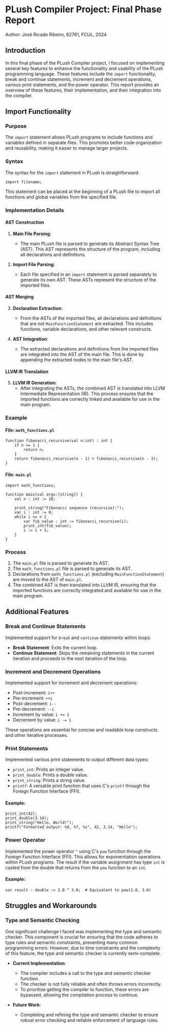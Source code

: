 # PLush Compiler Project: Final Phase Report

Author: José Ricado Ribeiro, 62761, FCUL, 2024

## Introduction

In this final phase of the PLush Compiler project, I focused on implementing several key features to enhance the functionality and usability of the PLush programming language. These features include the `import` functionality, break and continue statements, increment and decrement operations, various print statements, and the power operator. This report provides an overview of these features, their implementation, and their integration into the compiler.

## Import Functionality

### Purpose

The `import` statement allows PLush programs to include functions and variables defined in separate files. This promotes better code organization and reusability, making it easier to manage larger projects.

### Syntax

The syntax for the `import` statement in PLush is straightforward:

```plush
import filename;
```

This statement can be placed at the beginning of a PLush file to import all functions and global variables from the specified file.

### Implementation Details

#### AST Construction

1. **Main File Parsing**:

   - The main PLush file is parsed to generate its Abstract Syntax Tree (AST). This AST represents the structure of the program, including all declarations and definitions.

2. **Import File Parsing**:
   - Each file specified in an `import` statement is parsed separately to generate its own AST. These ASTs represent the structure of the imported files.

#### AST Merging

3. **Declaration Extraction**:

   - From the ASTs of the imported files, all declarations and definitions that are not `MainFunctionStatement` are extracted. This includes functions, variable declarations, and other relevant constructs.

4. **AST Integration**:
   - The extracted declarations and definitions from the imported files are integrated into the AST of the main file. This is done by appending the extracted nodes to the main file's AST.

#### LLVM IR Translation

5. **LLVM IR Generation**:
   - After integrating the ASTs, the combined AST is translated into LLVM Intermediate Representation (IR). This process ensures that the imported functions are correctly linked and available for use in the main program.

### Example

#### File: `math_functions.pl`

```plush
function fibonacci_recursive(val n:int) : int {
    if n <= 1 {
        return n;
    }
    return fibonacci_recursive(n - 1) + fibonacci_recursive(n - 2);
}
```

#### File: `main.pl`

```plush
import math_functions;

function main(val args:[string]) {
    val n : int := 10;

    print_string("Fibonacci sequence (recursive):");
    var i : int := 0;
    while i <= n {
        var fib_value : int := fibonacci_recursive(i);
        print_int(fib_value);
        i := i + 1;
    }
}
```

### Process

1. The `main.pl` file is parsed to generate its AST.
2. The `math_functions.pl` file is parsed to generate its AST.
3. Declarations from `math_functions.pl` (excluding `MainFunctionStatement`) are moved to the AST of `main.pl`.
4. The combined AST is then translated into LLVM IR, ensuring that the imported functions are correctly integrated and available for use in the main program.

## Additional Features

### Break and Continue Statements

Implemented support for `break` and `continue` statements within loops:

- **Break Statement**: Exits the current loop.
- **Continue Statement**: Skips the remaining statements in the current iteration and proceeds to the next iteration of the loop.

### Increment and Decrement Operations

Implemented support for increment and decrement operations:

- Post-increment: `i++`
- Pre-increment: `++i`
- Post-decrement: `i--`
- Pre-decrement: `--i`
- Increment by value: `i += 1`
- Decrement by value: `i -= 1`

These operations are essential for concise and readable loop constructs and other iterative processes.

### Print Statements

Implemented various print statements to output different data types:

- `print_int`: Prints an integer value.
- `print_double`: Prints a double value.
- `print_string`: Prints a string value.
- `printf`: A versatile print function that uses C's `printf` through the Foreign Function Interface (FFI).

#### Example:

```plush
print_int(42);
print_double(3.14);
print_string("Hello, World!");
printf("Formatted output: %d, %f, %s", 42, 3.14, "Hello");
```

### Power Operator

Implemented the power operator `^` using C's `pow` function through the Foreign Function Interface (FFI). This allows for exponentiation operations within PLush programs. The result if the variable assignment has type `int` is casted from the double that returns from the `pow` function to an `int`.

#### Example:

```plush
var result : double := 2.0 ^ 3.0;  # Equivalent to pow(2.0, 3.0)
```

## Struggles and Workarounds

### Type and Semantic Checking

One significant challenge I faced was implementing the type and semantic checker. This component is crucial for ensuring that the code adheres to type rules and semantic constraints, preventing many common programming errors. However, due to time constraints and the complexity of this feature, the type and semantic checker is currently semi-complete.

- **Current Implementation**:

  - The compiler includes a call to the type and semantic checker function.
  - The checker is not fully reliable and often throws errors incorrectly.
  - To prioritize getting the compiler to function, these errors are bypassed, allowing the compilation process to continue.

- **Future Work**:
  - Completing and refining the type and semantic checker to ensure robust error checking and reliable enforcement of language rules.
